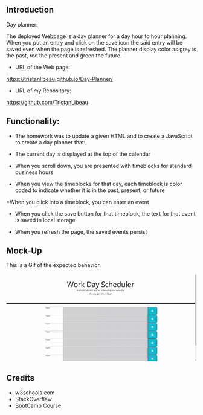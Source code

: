## Introduction

Day planner:

The deployed Webpage is a day planner for a day hour to hour planning. When you put an entry and click on the save icon the said entry will be saved even when the page is refreshed. The planner display color as grey is the past, red the present and green the future.

* URL of the Web page:

https://tristanlibeau.github.io/Day-Planner/

* URL of my Repository:

https://github.com/TristanLibeau

## Functionality:

* The homework was to update a given HTML and to create a JavaScript to create a day planner that:

* The current day is displayed at the top of the calendar

* When you scroll down, you are presented with timeblocks for standard business hours

* When you view the timeblocks for that day, each timeblock is color coded to indicate whether it is in the past, present, or future

 *When you click into a timeblock, you can enter an event

* When you click the save button for that timeblock, the text for that event is saved in local storage

* When you refresh the page, the saved events persist


## Mock-Up
This is a Gif of the expected behavior.


![mock-up](./assets/gif/work-day.gif)

## Credits

* w3schools.com
* StackOverflaw
* BootCamp Course
